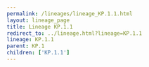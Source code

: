 ```yaml
---
permalink: /lineages/lineage_KP.1.1.html
layout: lineage_page
title: Lineage KP.1.1
redirect_to: ../lineage.html?lineage=KP.1.1
lineage: KP.1.1
parent: KP.1
children: ['KP.1.1']
---
```

